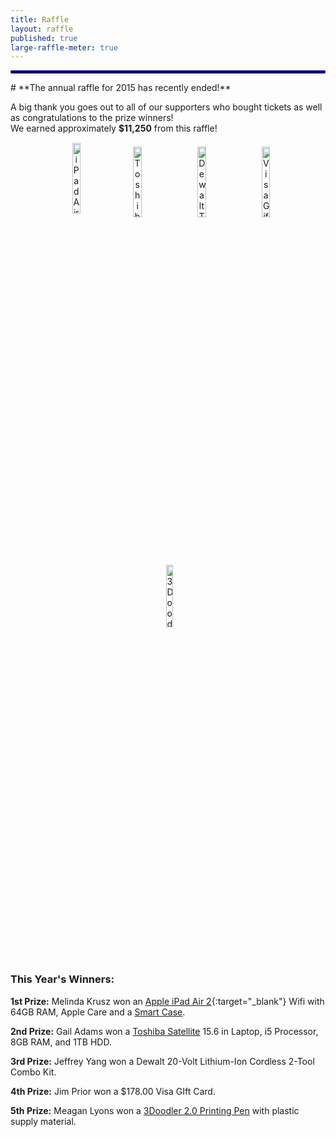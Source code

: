 ```yaml
---
title: Raffle
layout: raffle
published: true
large-raffle-meter: true
---
```

<style>
#raffle-ipad {
	margin-left: 20px;
	margin-bottom: 12px;
	margin-right: 5px;
}
#raffle-3doodler {
	margin-left: 5px;
	margin-bottom: 5px;
}
#raffle-pictures img {
	vertical-align: middle;
}
#raffle-pictures {
	padding: 1px 20px;
}
#raffle-divider {
	height: 5px;
	color: #020579;
	background-color: #020579;
	border: none;
	border-radius: 2px;
}
@media screen and (max-width: 785px) {
	#raffle-pictures {
		display: none;
	}
}
</style>
<hr id="raffle-divider">
# **The annual raffle for 2015 has recently ended!**

A big thank you goes out to all of our supporters who bought tickets as well as congratulations to the prize winners!
<br>We earned approximately **$11,250** from this raffle!

<div id="raffle-pictures" class="info-box" align="center">
	<img id="raffle-ipad" alt="iPad Air 2" style="width: 17%;" src="{{ site.url }}/assets/img/raffle/ipad-air.png">
	<img alt="Toshiba Laptop" style="width: 17%; padding:  0px 10px;" src="{{ site.url }}/assets/img/raffle/laptop.png">
	<img alt="Dewalt Tool Kit" style="width: 17%; padding: 0px 10px;" src="{{ site.url }}/assets/img/raffle/tool-kit.png">
	<img alt="Visa Gift Card" style="width: 17%; padding: 0px 10px;" src="{{ site.url }}/assets/img/raffle/visa-card.png">
	<img id="raffle-3doodler" alt="3Doodler 2.0 Printing Pen" style="width: 16%;" src="{{ site.url }}/assets/img/raffle/3doodler-pen.png">
</div>


### This Year's Winners:

__1st Prize:__ Melinda Krusz won an [Apple iPad Air 2](http://www.apple.com/ipad-air-2){:target="_blank"} Wifi with 64GB RAM, Apple Care and a [Smart Case](http://www.apple.com/shop/product/MGTT2ZM/A/ipad-air-2-smart-case-midnight-blue).

__2nd Prize:__ Gail Adams won a [Toshiba Satellite](http://us.toshiba.com/computers/laptops/satellite) 15.6 in Laptop, i5 Processor, 8GB RAM, and 1TB HDD.

__3rd Prize:__ Jeffrey Yang won a Dewalt 20-Volt Lithium-Ion Cordless 2-Tool Combo Kit.

__4th Prize:__ Jim Prior won a $178.00 Visa GIft Card.

__5th Prize:__ Meagan Lyons won a [3Doodler 2.0 Printing Pen](https://www.kickstarter.com/projects/1351910088/3doodler-20-the-worlds-first-3d-printing-pen-reinv) with plastic supply material.
